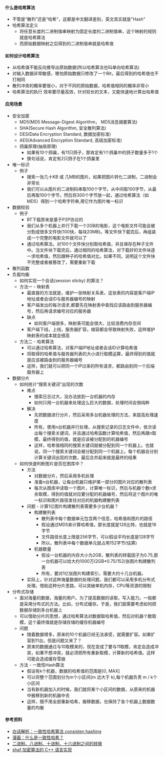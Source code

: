 #### 什么是哈希算法
- 不管是“散列”还是“哈希”，这都是中文翻译差别，英文其实就是"Hash"
- 哈希算法定义
  - 将任意长度的二进制值串映射为固定长度的二进制值串，这个映射的规则就是哈希算法
  - 而原始数据映射之后得到的二进制值串就是哈希值
#### 如何设计哈希算法
- 从哈希值不能反向推导出原始数据(所以哈希算法也叫单向哈希算法)
- 对输入数据非常敏感，哪怕原始数据只修改了一个Bit，最后得到的哈希值也不打相同
- 散列冲突的概率要很小，对于不同的原始数据，哈希值相同的概率非常小
- 哈希算法的执行 效率要尽量高效，针对较长的文本，又能快速地计算出哈希值
#### 应用场景
- 安全加密
  - MD5(MD5 Message-Digest Algorithm， MD5消息摘要算法)
  - SHA(Secure Hash Algorithm, 安全散列算法)
  - DES(Data Encryption Standard, 数据加密标准)
  - AES(Advanced Encryption Standard, 高级加密标准)
  - 鸽巢原理(抽屉原理)
    - 如果有10个鸽巢，有11只鸽子，那肯定有1个鸽巢中的鸽子数量多于1个
    - 换句话说，肯定有2只鸽子在1个鸽巢里
- 唯一标识
  - 例子
    - 搜索一张几十KB 或 几MB的图片。如果把图片转化二进制，二进制会非常长
    - 我们可以从图片的二进制码串取100个字节，从中间取100字节，从最后再取100个字节，然后将300个字节放一起，通过哈希算法（如MD5）得到一个哈希字符串,用它作为图片唯一标识
- 数据校验
  - 例子   
    - BT下载原来是基于P2P协议的
    - 我们从多个机器上并行下载一个2GB的电影，这个电影文件可能会被分割成很多文件快(100快，每块20MB)。等文件快下载完后，再组装成一个完整的电影文件就可以了
    - 通过哈希算法。对100个文件快分别取哈希值，并且保存在种子文件中。当文件块下载完后，通过相同的哈希算法，对下载好的文件块逐一求哈希值，然后跟种子的哈希值对比。如果不同，说明这个文件快不完整或者被篡改了，需要重新下载
- 散列函数
- 负载均衡
  - 如何实现一个会话(session sticky) 的算法？
  - 方法一 - 映射表
    - 最直接的方法就是，维护一张映射关系表，这张表的内容是客户端IP地址或者会话ID与服务器编号的映射
    - 客户端发出的每次请求,都要先在映射表中查找应该路由到服务器编号，然后再请求编号对应的服务器
    - 缺点
      - 如何客户端很多，映射表可能会很大，比较浪费内存空间
    - 客户端下线，上线，服务器扩容，缩容都会导致映射失败，这样维护映射表的成本就会很高
  - 方法二 - 哈希算法
    - 可以通过哈希算法，对客户端IP地址或者会话ID计算哈希值
    - 将取得的哈希值与服务器列表的大小进行取模运算，最终得到的值就是应该被路由到的服务器编号
    - 这样，我们就可以把同一个IP过来的所有请求，都路由到同一个后端服务器上
- 数据分片
  - 如何统计“搜索关键词”出现的次数
    - 难点
      - 搜索日志过大，没办法放到一台机器的内存
      - 如何只用一台机器来处理这么巨大的数据，处理时间会很纯粹
    - 解决
      - 先把数据进行分片，然后采用多台机器处理的方法，来提高处理速度
      - 所有，使用n台机器并行处理，从搜索记录的日志文件中，依次读出每个搜索关键词，并且通过哈希函数计算哈希值，然后再跟n取模，最终得到的值，就是应该被分配到的机器编号
      - 这样，哈希值相同的搜索关键词就被分配到同一个机器上。也就说，同一个搜索关键词会被分配到同一个机器上。每个机器会分别计算关键词出现的次数，最后合并起来就是最终的结果
  - 如何快速判断图片是否在图库中？
    - 方法
      - 对数据分片，然后采用多机处理
      - 准备n台机器，让每台机器只维护某一部分的图片对应的散列表
      - 每次从图库中读取一个图片，计算唯一标识，然后与机器个数n求余取模，得到的值就对应要分配的机器编号，然后将这个图片的唯一标识和图片路径发往对应的机器构建散列表
    - 问题 - 计算1亿图片构建散列表需要多少台机器？
      - 构建散列表
        - 散列表中每个数据单元包含两个信息，哈希值和图片的路径
        - 假设通过MD5来计算哈希值，那长度就是128比特，也就是16字节
        - 文件路径长度上限是256字节，可以假设平均长度是128字节
        - 所以，散列表中每个数据单元就占用152字节(估算)
      - 机器数量
        - 假设一台机器的内存大小为2GB，散列表的转载因子为0.75,那一台机器可以给大约1000万(2GB*0.75/152)张图片构建散列表
        - 所有，要对1亿张图片构建索引，需要大约十几台机器。
    - 实际上，针对这种海量数据的处理问题，我们都可以采用多机分布式处理。借助这种分片思路，可以突破单机内存，CPU等资源的限制
- 分布式存储
  - 面对海量的数据，海量的用户。为了提高数据的读取，写入能力。一般都是采用分布式的方法。比如，分布式缓存。于是，我们就需要考虑如何把数据存储到多台机器上
  - 可以借助分片的思想，通过哈希算法对数据取哈希值，然后对机器个数取模，这个最终值就是存储存储的缓存机器编号
  - 问题
    - 随着数据增多，原来的10个机器已经无法承受，就需要扩容。如果扩容到11台。但是问题又来了？
    - 原来的数据通过与10取模来的，现在变成了要与11取模，肯定会造成冲突，如果不想冲突，就必须把所有重新取模，计算新的哈希值。这样可能会造成缓存雪崩
  - 方法 - 一致性Hash算法
    - 假设有k个机器，数据的哈希值的范围是[0, MAX]
    - 可以将整个范围划分为m个小区间(m 远大于 k),每个机器负责 m / k个小区间
    - 当有新机器加入的时候，我们就将某个小区间的数据，从原来的机器中搬移到新的机器中去
    - 这样，既不用全部重新哈希，搬移数据，也保持了各个机器上数据数量的均衡

#### 参考资料
- [白话解析：一致性哈希算法 consisten hashing](http://www.zsythink.net/archives/1182)
- [漫画：什么是一致性哈希？](https://mp.weixin.qq.com/s/yimfkNYF_tIJJqUIzV7TFA)
- [二进制、八进制、十进制、十六进制之间的转换](https://jingyan.baidu.com/article/495ba84109665338b30ede98.html)
- [sha1 加密算法的 C++ 语言实现](https://blog.sbw.so/u/cpp-implements-class-for-sha1-encryption-algorithm.html)